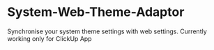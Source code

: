 # System-Web-Theme-Adaptor
Synchronise your system theme settings with web settings. Currently working only for ClickUp App

